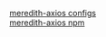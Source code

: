 [meredith-axios configs](https://github.com/whynotearth/meredith-axios/blob/master/dist/index.js)  
[meredith-axios npm](https://www.npmjs.com/package/@whynotearth/meredith-axios)
